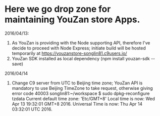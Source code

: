 # Here we go drop zone for maintaining YouZan store Apps.

2016/04/13: 
  1. As YouZan is providing with the Node supporting API, therefore I've decide to proceed with Node Express; initiate build will be hosted temporarily at https://youzanstore-songlin81.c9users.io/
  2. YouZan SDK installed as local dependency (npm install youzan-sdk --save)

2016/04/14
  1. Change C9 server from UTC to Beijing time zone; YouZan API is mandatory to use Beijing TimeZone to take request, otherwise giving error code 40003
  songlin81:~/workspace $ sudo dpkg-reconfigure tzdata
    Current default time zone: 'Etc/GMT+8'
    Local time is now:      Wed Apr 13 19:32:01 GMT+8 2016.
    Universal Time is now:  Thu Apr 14 03:32:01 UTC 2016.
